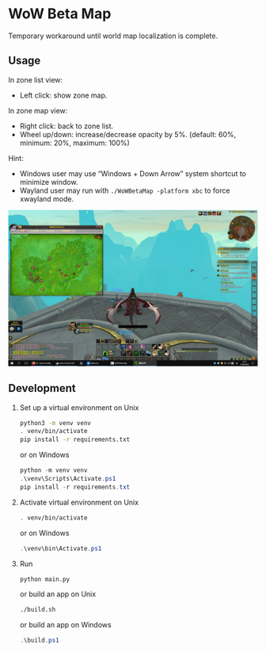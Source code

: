 # WoW Beta Map

Temporary workaround until world map localization is complete.

## Usage

In zone list view:
* Left click: show zone map.

In zone map view:
* Right click: back to zone list.
* Wheel up/down: increase/decrease opacity by 5%. (default: 60%, minimum: 20%, maximum: 100%)

Hint:
* Windows user may use “Windows + Down Arrow” system shortcut to minimize window.
* Wayland user may run with `./WoWBetaMap -platform xbc` to force xwayland mode.

![Use case](./repo/use-case.jpg)

## Development

1. Set up a virtual environment on Unix
   ```bash
   python3 -m venv venv
   . venv/bin/activate
   pip install -r requirements.txt
   ```
   or on Windows
   ```powershell
   python -m venv venv
   .\venv\Scripts\Activate.ps1
   pip install -r requirements.txt
   ```
1. Activate virtual environment on Unix
   ```bash
   . venv/bin/activate
   ```
   or on Windows
   ```powershell
   .\venv\bin\Activate.ps1
   ```
1. Run
   ```bash
   python main.py
   ```
   or build an app on Unix
   ```bash
   ./build.sh
   ```
   or build an app on Windows
   ```powershell
   .\build.ps1
   ```

